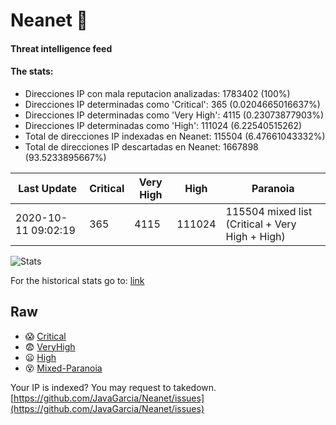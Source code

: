 # Neanet :hocho:
#### Threat intelligence feed
#### The stats:

- Direcciones IP con mala reputacion analizadas: 1783402 (100%)
- Direcciones IP determinadas como 'Critical':  365 (0.0204665016637%)
- Direcciones IP determinadas como 'Very High':  4115 (0.23073877903%)
- Direcciones IP determinadas como 'High':  111024 (6.22540515262)
- Total de direcciones IP indexadas en Neanet:  115504 (6.47661043332%)
- Total de direcciones IP descartadas en Neanet:  1667898 (93.5233895667%)

| Last Update | Critical | Very High | High | Paranoia |
| --- | --- | --- | --- | --- |
| 2020-10-11 09:02:19 | 365 | 4115 | 111024 | 115504 mixed list (Critical + Very High + High)|

![Stats](https://docs.google.com/spreadsheets/d/e/2PACX-1vSnaNMIXVabIpDJjufMlzH7poXnshF3mgd8Is1g9ytUEzVsP5my4Trn8f-xkoLLQ38xpL3HtmUexLo6/pubchart?oid=501124687&format=image)

For the historical stats go to: [link](/stats.csv)
## Raw
- :scream: [Critical](https://raw.githubusercontent.com/JavaGarcia/Neanet/master/blacklists/neanet_critical.txt)
- :fearful: [VeryHigh](https://raw.githubusercontent.com/JavaGarcia/Neanet/master/blacklists/neanet_veryHigh.txtt)
- :frowning: [High](https://raw.githubusercontent.com/JavaGarcia/Neanet/master/blacklists/neanet_high.txt)
- :dizzy_face: [Mixed-Paranoia](https://raw.githubusercontent.com/JavaGarcia/Neanet/master/blacklists/neanet_all.txt)


Your IP is indexed? You may request to takedown. [https://github.com/JavaGarcia/Neanet/issues](https://github.com/JavaGarcia/Neanet/issues)




















































































































































































































































































































































































































































































































































































































































































































































































































































































































































































































































































































































































































































































































































































